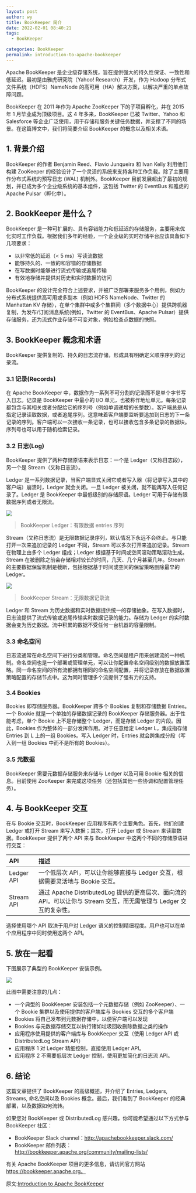 ```yaml
---
layout: post
author: wy
title: BookKeeper 简介
date: 2022-02-01 08:40:21
tags:
  - BookKeeper

categories: BookKeeper
permalink: introduction-to-apache-bookkeeper
---
```


Apache BookKeeper 是企业级存储系统，旨在提供强大的持久性保证、一致性和低延迟。最初是由雅虎研究院（Yahoo! Research）开发，作为 Hadoop 分布式文件系统（HDFS）NameNode 的高可用（HA）解决方案，以解决严重的单点故障问题。

BookKeeper 在 2011 年作为 Apache ZooKeeper 下的子项目孵化，并在 2015 年 1 月毕业成为顶级项目。这 4 年多来，BookKeeper 已被 Twitter、Yahoo 和 Salesforce 等企业广泛使用，用于存储和服务关键任务数据，并支撑了不同的场景。在这篇博文中，我们将简要介绍 BookKeeper 的概念以及相关术语。

## 1. 背景介绍

BookKeeper 的作者 Benjamin Reed、Flavio Junqueira 和 Ivan Kelly 利用他们构建 ZooKeeper 的经验设计了一个灵活的系统来支持各种工作负载。除了主要用作分布式系统的预写日志 (WAL) 机制外。BookKeeper 目前发展超出了最初的规划，并已成为多个企业级系统的基本组件，这包括 Twitter 的 EventBus 和雅虎的 Apache Pulsar（孵化中）。

## 2. BookKeeper 是什么？

BookKeeper 是一种可扩展的、具有容错能力和低延迟的存储服务，主要用来优化实时工作负载。根据我们多年的经验，一个企业级的实时存储平台应该具备如下几项要求：
- 以非常低的延迟（< 5 ms）写读流数据
- 能够持久的、一致的和容错的存储数据
- 在写数据时能够进行流式传输或追尾传输
- 有效地存储并提供对历史和实时数据的访问

BookKeeper 的设计完全符合上述要求，并被广泛部署来服务多个用例，例如为分布式系统提供高可用或多副本（例如 HDFS NameNode、Twitter 的 Manhattan KV 存储），在单个集群中或多个集群间（多个数据中心）提供跨机器复制，为发布/订阅消息系统(例如，Twitter 的 EventBus、Apache Pulsar）提供存储服务，还为流式作业存储不可变对象，例如检查点数据的快照。

## 3. BookKeeper 概念和术语

BookKeeper 提供复制的、持久的日志流存储，形成具有明确定义顺序序列的记录流。

### 3.1 记录(Records)

在 Apache BookKeeper 中，数据作为一系列不可分割的记录而不是单个字节写入日志。记录是 BookKeeper 中最小的 I/O 单元，也被称作地址单元。每条记录都包含与其相关或者分配给它的序列号（例如单调递增的长整数）。客户端总是从指定记录读取数据，或者追尾序列。这意味着客户端要监听要追加到日志的下一条记录的序列。客户端可以一次接收一条记录，也可以接收包含多条记录的数据块。序列号也可以用于随机检索记录。

### 3.2 日志(Log)

BookKeeper 提供了两种存储原语来表示日志：一个是 Ledger（又称日志段），另一个是 Stream（又称日志流）。

Ledger 是一系列数据记录，当客户端显式关闭它或者写入器（将记录写入其中的客户端）崩溃时，Ledger 就会关闭。一旦 Ledger 被关闭，就不能再写入任何记录了。Ledger 是 BookKeeper 中最低级别的存储原语。Ledger 可用于存储有限数据序列或者无限流。

![](https://github.com/sjf0115/ImageBucket/blob/main/BookKeeper/introduction-to-apache-bookkeeper-1.png?raw=true)

> BookKeeper Ledger：有限数据 entries 序列

Stream（又称日志流）是无限数据记录序列，默认情况下永远不会终止。与只能打开一次来追加记录的 Ledger 不同，Stream 可以多次打开来追加记录。Stream 在物理上由多个 Ledger 组成；Ledger 根据基于时间或空间滚动策略滚动生成。Stream 在被删除之前会存储相对较长的时间，几天、几个月甚至几年。Stream 的主要数据保留机制是截断，包括根据基于时间或空间的保留策略删除最早的 Ledger。

![](https://github.com/sjf0115/ImageBucket/blob/main/BookKeeper/introduction-to-apache-bookkeeper-2.png?raw=true)

> BookKeeper Stream：无限数据记录流

Ledger 和 Stream 为历史数据和实时数据提供统一的存储抽象。在写入数据时，日志流提供了流式传输或追尾传输实时数据记录的能力。存储为 Ledger 的实时数据会变为历史数据。流中积累的数据不受任何一台机器的容量限制。

### 3.3 命名空间

日志流通常在命名空间下进行分类和管理。命名空间是租户用来创建流的一种机制。命名空间也是一个部署或管理单元，可以让你配置命名空间级别的数据放置策略。同一命名空间的所有流都拥有相同的命名空间配置，并将记录存放在数据放置策略配置的存储节点中。这为同时管理多个流提供了强有力的支持。

### 3.4 Bookies

Bookies 即存储服务器。BookKeeper 跨多个 Bookies 复制和存储数据 Entries。一个 Bookie 就是一个单独的存储数据记录的 BookKeeper 存储服务器。出于性能考虑，单个 Bookie 上不是存储整个 Ledger，而是存储 Ledger 的片段。因此，Bookies 作为整体的一部分发挥作用。对于任意给定 Ledger L，集成指存储 Entries 到 L 上的一组 Bookies。写入 Ledger 时，Entries 就会跨集成分段（写入到一组 Bookies 中而不是所有的 Bookies）。

### 3.5 元数据

BookKeeper 需要元数据存储服务来存储与 Ledger 以及可用 Bookie 相关的信息。目前使用 ZooKeeper 来完成这项任务（还包括其他一些协调和配置管理任务）。

## 4. 与 BookKeeper 交互

在与 Bookie 交互时，BookKeeper 应用程序有两个主要角色。首先，他们创建 Ledger 或打开 Stream 来写入数据；其次，打开 Ledger 或 Stream 来读取数据。BookKeeper 提供了两个 API 来与 BookKeeper 中这两个不同的存储原语进行交互：

| API | 描述 |
| :------------- | :------------- |
| Ledger API | 一个低层次 API，可以让你能够直接与 Ledger 交互，根据需要灵活地与 Bookie 交互。 |
| Stream API | 通过 Apache DistributedLog 提供的更高层次、面向流的 API。可以让你与 Stream 交互，而无需管理与 Ledger 交互的复杂性。|

选择使用哪个 API 取决于用户对 Ledger 语义的控制精细程度。用户也可以在单个应用程序中同时使用这两个 API。

## 5. 放在一起看

下图展示了典型的 BookKeeper 安装示例。

![](https://github.com/sjf0115/ImageBucket/blob/main/BookKeeper/introduction-to-apache-bookkeeper-3.png?raw=true)

此图中需要注意的几点：
- 一个典型的 BookKeeper 安装包括一个元数据存储（例如 ZooKeeper）、一个 Bookie 集群以及使用提供的客户端库与 Bookies 交互的多个客户端
- Bookies 将自己发布到元数据存储中，以便客户端可以发现
- Bookies 与元数据存储交互以执行诸如垃圾回收删除数据之类的操作
- 应用程序使用提供的客户端库与 BookKeeper 交互（使用 Ledger API 或 DistributedLog Stream API）
- 应用程序 1 对 Ledger 精细控制，直接使用 Ledger API。
- 应用程序 2 不需要低层次 Ledger 控制，使用更加简化的日志流 API。

## 6. 结论

这篇文章提供了 BookKeeper 的高级概述，并介绍了 Entries, Ledgers, Streams, 命名空间以及 Bookies 概念。最后，我们看到了 BookKeeper 的经典部署，以及数据如何流转。

如果您对 BookKeeper 或 DistributedLog 感兴趣，你可能希望通过以下方式参与 BookKeeper 社区：
- BookKeeper Slack channel：http://apachebookkeeper.slack.com/
- BookKeeper 邮件列表：http://bookkeeper.apache.org/community/mailing-lists/

有关 Apache BookKeeper 项目的更多信息，请访问官方网站 https://bookkeeper.apache.org。

原文:[Introduction to Apache BookKeeper](https://www.splunk.com/en_us/blog/it/introduction-to-apache-bookkeeper.html)
